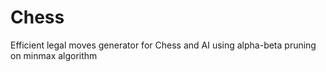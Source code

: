 # Chess
Efficient legal moves generator for Chess and AI using alpha-beta pruning on minmax algorithm
